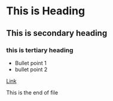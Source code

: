 # This is Heading
## This is secondary heading
### this is tertiary heading

* Bullet point 1
* bullet point 2

[Link](https://github.com/Divya-sg/Test_Repository)

This is the end of file
